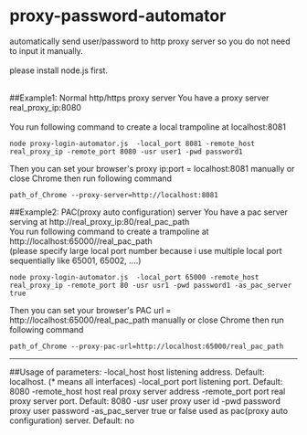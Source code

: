 # proxy-password-automator
automatically send user/password to http proxy server so you do not need to input it manually.<br><br>
please install node.js first.<br><br>

##Example1: Normal http/https proxy server
You have a proxy server real_proxy_ip:8080<br><br>
You run following command to create a local trampoline at localhost:8081<br>

    node proxy-login-automator.js  -local_port 8081 -remote_host real_proxy_ip -remote_port 8080 -usr user1 -pwd password1

Then you can set your browser's proxy ip:port = localhost:8081 manually or close Chrome then run following command<br>

    path_of_Chrome --proxy-server=http://localhost:8081

##Example2: PAC(proxy auto configuration) server
You have a pac server serving at http://real_proxy_ip:80/real_pac_path<br>
You run following command to create a trampoline at http://localhost:65000//real_pac_path<br>
(please specify large local port number because i use multiple local port sequentially like 65001, 65002, ....)<br>

	node proxy-login-automator.js  -local_port 65000 -remote_host real_proxy_ip -remote_port 80 -usr usr1 -pwd password1 -as_pac_server true

Then you can set your browser's PAC url = http://localhost:65000/real_pac_path manually or close Chrome then run following command<br>

	path_of_Chrome --proxy-pac-url=http://localhost:65000/real_pac_path

----
##Usage of parameters:
    -local_host host           listening address. Default: localhost. (* means all interfaces)
    -local_port port           listening port. Default: 8080
    -remote_host host          real proxy server address
    -remote_port port          real proxy server port. Default: 8080
    -usr user                  proxy user id
    -pwd password              proxy user password
    -as_pac_server true or false   used as pac(proxy auto configuration) server. Default: no

